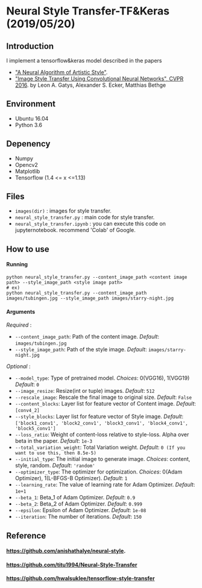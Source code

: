 # Neural Style Transfer-TF&Keras (2019/05/20)

## Introduction
I implement a tensorflow&keras model described in the papers
- ["A Neural Algorithm of Artistic Style"](https://arxiv.org/pdf/1508.06576v2.pdf).
- ["Image Style Transfer Using Convolutional Neural Networks", CVPR 2016](https://www.cv-foundation.org/openaccess/content_cvpr_2016/papers/Gatys_Image_Style_Transfer_CVPR_2016_paper.pdf). by Leon A. Gatys, Alexander S. Ecker, Matthias Bethge

## Environment
- Ubuntu 16.04
- Python 3.6

## Depenency
- Numpy
- Opencv2
- Matplotlib
- Tensorflow (1.4 <= x <=1.13)

## Files
- `images(dir)` : images for style transfer.
- `neural_style_transfer.py` : main code for style transfer.
- `neural_style_transfer.ipynb` : you can execute this code on jupyternotebook. recommend 'Colab' of Google.

## How to use
#### Running
```
python neural_style_transfer.py --content_image_path <content image path> --style_image_path <style image path>
# ex)
python neural_style_transfer.py --content_image_path images/tubingen.jpg --style_image_path images/starry-night.jpg
```

#### Arguments
*Required* :  
- `--content_image_path`: Path of the content image. *Default*: `images/tubingen.jpg`
- `--style_image_path`: Path of the style image. *Default*: `images/starry-night.jpg`

*Optional* :  
- `--model_type`: Type of pretrained model. *Choices*: 0(VGG16), 1(VGG19) *Default*: `0`
- `--image_resize`: Resize(int or tuple) images. *Default*: `512`
- `--rescale_image`: Rescale the final image to original size. *Default*: `False`
- `--content_blocks`: Layer list for feature vector of Content image. *Default*: `[conv4_2]`
- `--style_blocks`: Layer list for feature vector of Style image. *Default*: `['block1_conv1', 'block2_conv1', 'block3_conv1', 'block4_conv1', 'block5_conv1']`
- `--loss_ratio`: Weight of content-loss relative to style-loss. Alpha over beta in the paper. *Default*: `1e-3`
- `--total_variation_weight`: Total Variation weight. *Default*: `0 (If you want to use this, then 8.5e-5)`
- `--initial_type`: The initial image to generate image. *Choices*: content, style, random. *Default*: `'random'`
- `--optimizer_type`: The optimizer for optimization. *Choices*: 0(Adam Optimizer), 1(L-BFGS-B Optimizer). *Default*: `1`
- `--learning_rate`: The value of learning rate for Adam Optimizer. *Default*: `1e+1`
- `--beta_1`: Beta_1 of Adam Optimizer. *Default*: `0.9`
- `--beta_2`: Beta_2 of Adam Optimizer. *Default*: `0.999`
- `--epsilon`: Epsilon of Adam Optimizer. *Default*: `1e-08`
- `--iteration`: The number of iterations. *Default*: `150`

## Reference
#### https://github.com/anishathalye/neural-style.

#### https://github.com/titu1994/Neural-Style-Transfer

#### https://github.com/hwalsuklee/tensorflow-style-transfer
